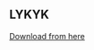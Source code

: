 ## LYKYK

[Download from here](https://github.com/aiyu-ayaan/Task-With-Compose/releases/download/V2/Task.apk)
